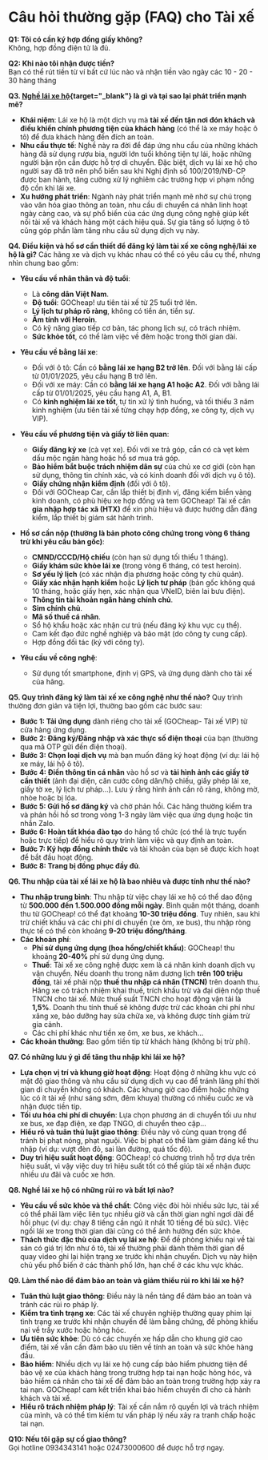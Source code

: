 # Câu hỏi thường gặp (FAQ) cho Tài xế

**Q1: Tôi có cần ký hợp đồng giấy không?**  
Không, hợp đồng điện tử là đủ.  

**Q2: Khi nào tôi nhận được tiền?**  
Bạn có thể rút tiền từ ví bất cứ lúc nào và nhận tiền vào ngày các 10 - 20 - 30 hàng tháng 

**Q3. [Nghề lái xe hộ](https://gocheap.vn/about/chung-chi-hanh-nghe-lai-xe-ho-gocheap-viet-nam){target="_blank"} là gì và tại sao lại phát triển mạnh mẽ?**

*   **Khái niệm**: Lái xe hộ là một dịch vụ mà **tài xế đến tận nơi đón khách và điều khiển chính phương tiện của khách hàng** (có thể là xe máy hoặc ô tô) để đưa khách hàng đến đích an toàn.
*   **Nhu cầu thực tế**: Nghề này ra đời để đáp ứng nhu cầu của những khách hàng đã sử dụng rượu bia, người lớn tuổi không tiện tự lái, hoặc những người bận rộn cần được hỗ trợ di chuyển. Đặc biệt, dịch vụ lái xe hộ cho người say đã trở nên phổ biến sau khi Nghị định số 100/2019/NĐ-CP được ban hành, tăng cường xử lý nghiêm các trường hợp vi phạm nồng độ cồn khi lái xe.
*   **Xu hướng phát triển**: Ngành này phát triển mạnh mẽ nhờ sự chú trọng vào văn hóa giao thông an toàn, nhu cầu di chuyển cá nhân linh hoạt ngày càng cao, và sự phổ biến của các ứng dụng công nghệ giúp kết nối tài xế và khách hàng một cách hiệu quả. Sự gia tăng số lượng ô tô cũng góp phần làm tăng nhu cầu sử dụng dịch vụ này.

**Q4. Điều kiện và hồ sơ cần thiết để đăng ký làm tài xế xe công nghệ/lái xe hộ là gì?**
Các hãng xe và dịch vụ khác nhau có thể có yêu cầu cụ thể, nhưng nhìn chung bao gồm:

*   **Yêu cầu về nhân thân và độ tuổi**:
    *   Là **công dân Việt Nam**.
    *   **Độ tuổi**: GOCheap! ưu tiên tài xế từ 25 tuổi trở lên. 
    *   **Lý lịch tư pháp rõ ràng**, không có tiền án, tiền sự.
    *   **Âm tính với Heroin**.
    *   Có kỹ năng giao tiếp cơ bản, tác phong lịch sự, có trách nhiệm.
    *   **Sức khỏe tốt**, có thể làm việc về đêm hoặc trong thời gian dài.

*   **Yêu cầu về bằng lái xe**:
    *   Đối với ô tô: Cần có **bằng lái xe hạng B2 trở lên**. Đối với bằng lái cấp từ 01/01/2025, yêu cầu hạng B trở lên.
    *   Đối với xe máy: Cần có **bằng lái xe hạng A1 hoặc A2**. Đối với bằng lái cấp từ 01/01/2025, yêu cầu hạng A1, A, B1.
    *   Có **kinh nghiệm lái xe tốt**, tự tin xử lý tình huống, và tối thiểu 3 năm kinh nghiệm (ưu tiên tài xế từng chạy hợp đồng, xe công ty, dịch vụ VIP).

*   **Yêu cầu về phương tiện và giấy tờ liên quan**:
    *   **Giấy đăng ký xe** (cà vẹt xe). Đối với xe trả góp, cần có cà vẹt kèm dấu mộc ngân hàng hoặc hồ sơ mua trả góp.
    *   **Bảo hiểm bắt buộc trách nhiệm dân sự** của chủ xe cơ giới (còn hạn sử dụng, thông tin chính xác, và có kinh doanh đối với dịch vụ ô tô).
    *   **Giấy chứng nhận kiểm định** (đối với ô tô).
    *   Đối với GOCheap Car, cần lắp thiết bị định vị, đăng kiểm biển vàng kinh doanh, có phù hiệu xe hợp đồng và tem GOCheap! Tài xế cần **gia nhập hợp tác xã (HTX)** để xin phù hiệu và được hướng dẫn đăng kiểm, lắp thiết bị giám sát hành trình.

*   **Hồ sơ cần nộp (thường là bản photo công chứng trong vòng 6 tháng trừ khi yêu cầu bản gốc)**:
    *   **CMND/CCCD/Hộ chiếu** (còn hạn sử dụng tối thiểu 1 tháng).
    *   **Giấy khám sức khỏe lái xe** (trong vòng 6 tháng, có test heroin).
    *   **Sơ yếu lý lịch** (có xác nhận địa phương hoặc công ty chủ quản).
    *   **Giấy xác nhận hạnh kiểm** hoặc **Lý lịch tư pháp** (bản gốc không quá 10 tháng, hoặc giấy hẹn, xác nhận qua VNeID, biên lai bưu điện).
    *   **Thông tin tài khoản ngân hàng chính chủ**.
    *   **Sim chính chủ**.
    *   **Mã số thuế cá nhân**.
    *   Sổ hộ khẩu hoặc xác nhận cư trú (nếu đăng ký khu vực cụ thể).
    *   Cam kết đạo đức nghề nghiệp và bảo mật (do công ty cung cấp).
    *   Hợp đồng đối tác (ký với công ty).

*   **Yêu cầu về công nghệ**:
    *   Sử dụng tốt smartphone, định vị GPS, và ứng dụng dành cho tài xế của hãng.

**Q5. Quy trình đăng ký làm tài xế xe công nghệ như thế nào?**
Quy trình thường đơn giản và tiện lợi, thường bao gồm các bước sau:

*   **Bước 1: Tải ứng dụng** dành riêng cho tài xế (GOCheap- Tài xế VIP) từ cửa hàng ứng dụng.
*   **Bước 2: Đăng ký/Đăng nhập và xác thực số điện thoại** của bạn (thường qua mã OTP gửi đến điện thoại).
*   **Bước 3: Chọn loại dịch vụ** mà bạn muốn đăng ký hoạt động (ví dụ: lái hộ xe máy, lái hộ ô tô).
*   **Bước 4: Điền thông tin cá nhân** vào hồ sơ và **tải hình ảnh các giấy tờ cần thiết** (ảnh đại diện, căn cước công dân/hộ chiếu, giấy phép lái xe, giấy tờ xe, lý lịch tư pháp...). Lưu ý rằng hình ảnh cần rõ ràng, không mờ, nhòe hoặc bị lóa.
*   **Bước 5: Gửi hồ sơ đăng ký** và chờ phản hồi. Các hãng thường kiểm tra và phản hồi hồ sơ trong vòng 1-3 ngày làm việc qua ứng dụng hoặc tin nhắn Zalo.
*   **Bước 6: Hoàn tất khóa đào tạo** do hãng tổ chức (có thể là trực tuyến hoặc trực tiếp) để hiểu rõ quy trình làm việc và quy định an toàn.
*   **Bước 7: Ký hợp đồng chính thức** và tài khoản của bạn sẽ được kích hoạt để bắt đầu hoạt động.
*   **Bước 8: Trang bị đồng phục đầy đủ**.

**Q6. Thu nhập của tài xế lái xe hộ là bao nhiêu và được tính như thế nào?**

*   **Thu nhập trung bình**: Thu nhập từ việc chạy lái xe hộ có thể dao động từ **500.000 đến 1.500.000 đồng mỗi ngày**. Bình quân một tháng, doanh thu từ GOCheap! có thể đạt khoảng **10-30 triệu đồng**. Tuy nhiên, sau khi trừ chiết khấu và các chi phí di chuyển (xe ôm, xe bus), thu nhập ròng thực tế có thể còn khoảng **9-20 triệu đồng/tháng**. 
*   **Các khoản phí**:
    *   **Phí sử dụng ứng dụng (hoa hồng/chiết khấu)**: GOCheap! thu khoảng **20-40%** phí sử dụng ứng dụng. 
    *   **Thuế**: Tài xế xe công nghệ được xem là cá nhân kinh doanh dịch vụ vận chuyển. Nếu doanh thu trong năm dương lịch **trên 100 triệu đồng**, tài xế phải nộp **thuế thu nhập cá nhân (TNCN)** trên doanh thu. Hãng xe có trách nhiệm khai thuế, trích khấu trừ và đại diện nộp thuế TNCN cho tài xế. Mức thuế suất TNCN cho hoạt động vận tải là **1,5%**. Doanh thu tính thuế sẽ không được trừ các khoản chi phí như xăng xe, bảo dưỡng hay sửa chữa xe, và không được tính giảm trừ gia cảnh.
    *   Các chi phí khác như tiền xe ôm, xe bus, xe khách...
*   **Các khoản thưởng**: Bao gồm tiền tip từ khách hàng (không bị trừ phí). 

**Q7. Có những lưu ý gì để tăng thu nhập khi lái xe hộ?**

*   **Lựa chọn vị trí và khung giờ hoạt động**: Hoạt động ở những khu vực có mật độ giao thông và nhu cầu sử dụng dịch vụ cao để tránh lãng phí thời gian di chuyển không có khách. Các khung giờ cao điểm hoặc những lúc có ít tài xế (như sáng sớm, đêm khuya) thường có nhiều cuốc xe và nhận được tiền tip.
*   **Tối ưu hóa chi phí di chuyển**: Lựa chọn phương án di chuyển tối ưu như xe bus, xe đạp điện, xe đạp TNGO, di chuyển theo cặp...
*   **Hiểu rõ và tuân thủ luật giao thông**: Điều này vô cùng quan trọng để tránh bị phạt nóng, phạt nguội. Việc bị phạt có thể làm giảm đáng kể thu nhập (ví dụ: vượt đèn đỏ, sai làn đường, quá tốc độ).
*   **Duy trì hiệu suất hoạt động**: GOCheap! có chương trình hỗ trợ dựa trên hiệu suất, vì vậy việc duy trì hiệu suất tốt có thể giúp tài xế nhận được nhiều ưu đãi và cuốc xe hơn.

**Q8. Nghề lái xe hộ có những rủi ro và bất lợi nào?**

*   **Yêu cầu về sức khỏe và thể chất**: Công việc đòi hỏi nhiều sức lực, tài xế có thể phải làm việc liên tục nhiều giờ và cần thời gian nghỉ ngơi dài để hồi phục (ví dụ: chạy 8 tiếng cần ngủ ít nhất 10 tiếng để bù sức). Việc ngồi lái xe trong thời gian dài cũng có thể ảnh hưởng đến sức khỏe.
*   **Thách thức đặc thù của dịch vụ lái xe hộ**: Để đề phòng khiếu nại về tài sản có giá trị lớn như ô tô, tài xế thường phải dành thêm thời gian để quay video ghi lại hiện trạng xe trước khi nhận chuyến. Dịch vụ này hiện chủ yếu phổ biến ở các thành phố lớn, hạn chế ở các khu vực khác.

**Q9. Làm thế nào để đảm bảo an toàn và giảm thiểu rủi ro khi lái xe hộ?**

*   **Tuân thủ luật giao thông**: Điều này là nền tảng để đảm bảo an toàn và tránh các rủi ro pháp lý.
*   **Kiểm tra tình trạng xe**: Các tài xế chuyên nghiệp thường quay phim lại tình trạng xe trước khi nhận chuyến để làm bằng chứng, đề phòng khiếu nại về trầy xước hoặc hỏng hóc.
*   **Ưu tiên sức khỏe**: Dù có các chuyến xe hấp dẫn cho khung giờ cao điểm, tài xế vẫn cần đảm bảo ưu tiên về tính an toàn và sức khỏe hàng đầu.
*   **Bảo hiểm**: Nhiều dịch vụ lái xe hộ cung cấp bảo hiểm phương tiện để bảo vệ xe của khách hàng trong trường hợp tai nạn hoặc hỏng hóc, và bảo hiểm cá nhân cho tài xế để đảm bảo an toàn trong trường hợp xảy ra tai nạn. GOCheap! cam kết triển khai bảo hiểm chuyến đi cho cả hành khách và tài xế.
*   **Hiểu rõ trách nhiệm pháp lý**: Tài xế cần nắm rõ quyền lợi và trách nhiệm của mình, và có thể tìm kiếm tư vấn pháp lý nếu xảy ra tranh chấp hoặc tai nạn.

**Q10: Nếu tôi gặp sự cố giao thông?**  
Gọi hotline 0934343141 hoặc 02473000600 để được hỗ trợ ngay.  
